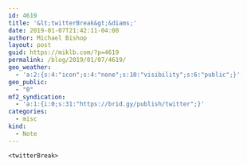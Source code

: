 ```yaml
---
id: 4619
title: '&lt;twitterBreak&gt;&diams;'
date: 2019-01-07T21:42:11-04:00
author: Michael Bishop
layout: post
guid: https://miklb.com/?p=4619
permalink: /blog/2019/01/07/4619/
geo_weather:
  - 'a:2:{s:4:"icon";s:4:"none";s:10:"visibility";s:6:"public";}'
geo_public:
  - "0"
mf2_syndication:
  - 'a:1:{i:0;s:31:"https://brid.gy/publish/twitter";}'
categories:
  - misc
kind:
  - Note
---
```

`<twitterBreak>`